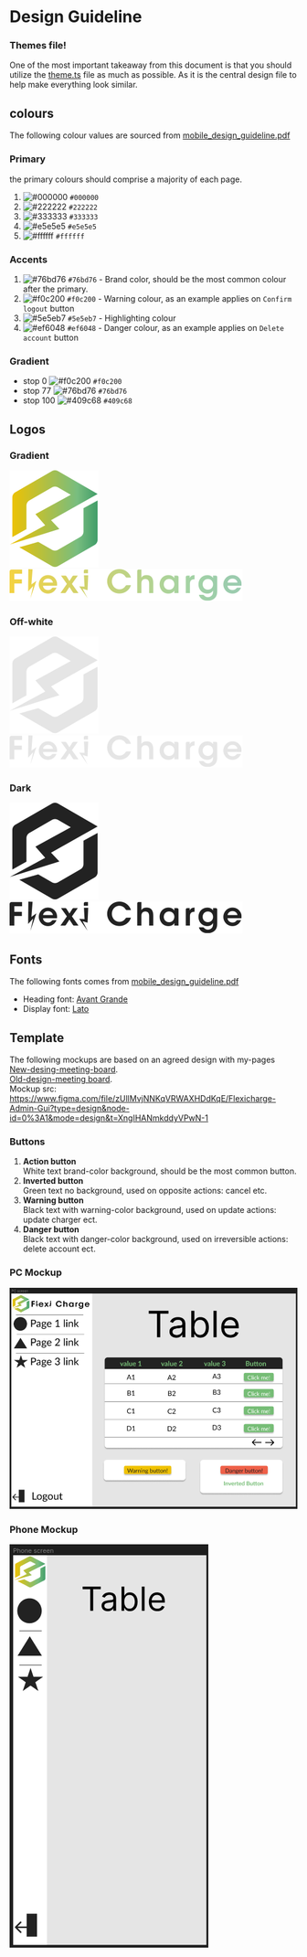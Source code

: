 # Design Guideline

### Themes file!
One of the most important takeaway from this document is that you should utilize the [theme.ts](..%2Freact-app%2Fsrc%2Fcomponents%2Ftheme.ts) file as much as possible.
As it is the central design file to help make everything look similar.

## colours
The following colour values are sourced from [mobile_design_guideline.pdf](FlexiCharge_design_guideline.pdf)
### Primary
the primary colours should comprise a majority of each page.
1. ![#000000](https://placehold.co/75x20/000000/000000.png) `#000000`
2. ![#222222](https://placehold.co/75x20/222222/222222.png) `#222222`
3. ![#333333](https://placehold.co/75x20/333333/333333.png) `#333333`
4. ![#e5e5e5](https://placehold.co/75x20/e5e5e5/e5e5e5.png) `#e5e5e5`
5. ![#ffffff](https://placehold.co/75x20/ffffff/ffffff.png) `#ffffff`

### Accents

1. ![#76bd76](https://placehold.co/75x20/76bd76/76bd76.png) `#76bd76` - Brand color, should be the most common colour after the primary.
2. ![#f0c200](https://placehold.co/75x20/f0c200/f0c200.png) `#f0c200` - Warning colour, as an example applies on `Confirm logout` button
3. ![#5e5eb7](https://placehold.co/75x20/5e5eb7/5e5eb7.png) `#5e5eb7` - Highlighting colour
4. ![#ef6048](https://placehold.co/75x20/ef6048/ef6048.png) `#ef6048` - Danger colour, as an example applies on `Delete account` button

### Gradient
* stop 0 ![#f0c200](https://placehold.co/75x20/f0c200/f0c200.png) `#f0c200`
* stop 77 ![#76bd76](https://placehold.co/75x20/76bd76/76bd76.png) `#76bd76`
* stop 100 ![#409c68](https://placehold.co/75x20/409c68/409c68.png) `#409c68`

## Logos

### Gradient

![logo-gradient.svg](images%2Flogo-gradient.svg)<br/>
![title-gradient.svg](images%2Ftitle-gradient.svg)

### Off-white

![logo-off-white.svg](images%2Flogo-off-white.svg)<br/>
![title-off-white.svg](images%2Ftitle-off-white.svg)

### Dark

![logo-dark.svg](images%2Flogo-dark.svg)<br/>
![title-dark.svg](images%2Ftitle-dark.svg)

## Fonts

The following fonts comes from [mobile_design_guideline.pdf](FlexiCharge_design_guideline.pdf)
* Heading font: [Avant Grande](https://www.fontreach.com/avant-garde-font-free-download/)
* Display font: [Lato](https://fonts.google.com/specimen/Lato?query=lato)

## Template

The following mockups are based on an agreed design with my-pages <br/> 
[New-desing-meeting-board](desingmeeting%20board%202.JPG). <br/>
[Old-design-meeting board](Designmeeting%20board.JPG).<br/>
Mockup src: https://www.figma.com/file/zUllMvjNNKqVRWAXHDdKqE/Flexicharge-Admin-Gui?type=design&node-id=0%3A1&mode=design&t=XngIHANmkddyVPwN-1

### Buttons
1. **Action button** <br/>
White text brand-color background, should be the most common button.
2. **Inverted button** <br/>
Green text no background, used on opposite actions: cancel etc.
3. **Warning button** <br/>
Black text with warning-color background, used on update actions: update charger ect.
4. **Danger button** <br/>
Black text with danger-color background, used on irreversible actions: delete account ect.

### PC Mockup

![pc-mockups.png](pc-mockups.png)

### Phone Mockup

![phone-mockupspng.png](phone-mockupspng.png)